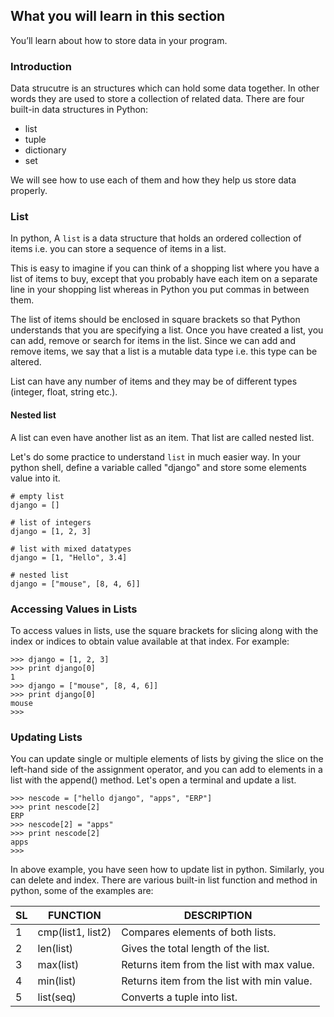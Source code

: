 ## What you will learn in this section
You’ll learn about how to store data in your program.

### Introduction
 Data strucutre is an structures which can hold some data together. In other words they are used to store a collection of related data. There are four built-in data structures in Python:
 - list
 - tuple
 - dictionary
 - set

We will see how to use each of them and how they help us store data properly.

### List
In python, A `list` is a data structure that holds an ordered collection of items i.e. you can store a sequence of items in a list.

This is easy to imagine if you can think of a shopping list where you have a list of items to buy, except that you probably have each item on a separate line in your shopping list whereas in Python you put commas in between them.

The list of items should be enclosed in square brackets so that Python understands that you are specifying a list. Once you have created a list, you can add, remove or search for items in the list. Since we can add and remove items, we say that a list is a mutable data type i.e. this type can be altered.

List can have any number of items and they may be of different types (integer, float, string etc.).

#### Nested list
A list can even have another list as an item. That list are called nested list.

Let's do some practice to understand `list` in much easier way. In your python shell, define a variable called "django" and store some elements value into it.
```
# empty list
django = []

# list of integers
django = [1, 2, 3]

# list with mixed datatypes
django = [1, "Hello", 3.4]

# nested list
django = ["mouse", [8, 4, 6]]
```

### Accessing Values in Lists
To access values in lists, use the square brackets for slicing along with the index or indices to obtain value available at that index. For example:
```
>>> django = [1, 2, 3]
>>> print django[0]
1
>>> django = ["mouse", [8, 4, 6]]
>>> print django[0]
mouse
>>>
```

### Updating Lists
You can update single or multiple elements of lists by giving the slice on the left-hand side of the assignment operator, and you can add to elements in a list with the append() method. Let's open a terminal and update a list.
```
>>> nescode = ["hello django", "apps", "ERP"]
>>> print nescode[2]
ERP
>>> nescode[2] = "apps"
>>> print nescode[2]
apps
>>>
```
In above example, you have seen how to update list in python. Similarly, you can delete and index. There are various built-in list function and method in python, some of the examples are:

SL | FUNCTION | DESCRIPTION
--- | ------- | -----------
1 | cmp(list1, list2) | Compares elements of both lists.
2 | len(list) | Gives the total length of the list.
3 | max(list) | Returns item from the list with max value.
4 | min(list) | Returns item from the list with min value.
5 | list(seq) | Converts a tuple into list.

